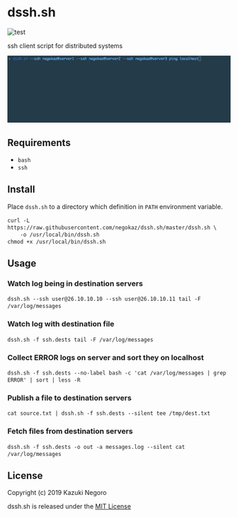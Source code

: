 # dssh.sh

![test](https://github.com/negokaz/dssh.sh/workflows/test/badge.svg)

ssh client script for distributed systems

![](docs/img/ping.gif)

## Requirements

- `bash`
- `ssh`

## Install

Place `dssh.sh` to a directory which definition in `PATH` environment variable.

```
curl -L https://raw.githubusercontent.com/negokaz/dssh.sh/master/dssh.sh \
    -o /usr/local/bin/dssh.sh
chmod +x /usr/local/bin/dssh.sh
```

## Usage

### Watch log being in destination servers

```
dssh.sh --ssh user@26.10.10.10 --ssh user@26.10.10.11 tail -F /var/log/messages
```

### Watch log with destination file

```
dssh.sh -f ssh.dests tail -F /var/log/messages
```

### Collect ERROR logs on server and sort they on localhost

```
dssh.sh -f ssh.dests --no-label bash -c 'cat /var/log/messages | grep ERROR' | sort | less -R
```

### Publish a file to destination servers

```
cat source.txt | dssh.sh -f ssh.dests --silent tee /tmp/dest.txt
```

### Fetch files from destination servers

```
dssh.sh -f ssh.dests -o out -a messages.log --silent cat /var/log/messages
```

## License

Copyright (c) 2019 Kazuki Negoro

dssh.sh is released under the [MIT License](./LICENSE)
